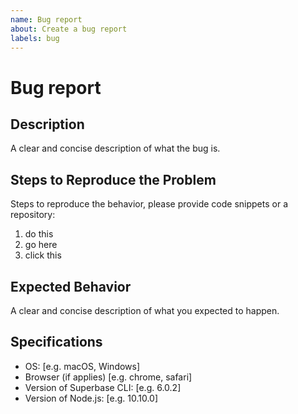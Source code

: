 ```yaml
---
name: Bug report
about: Create a bug report
labels: bug
---
```


# Bug report

## Description

A clear and concise description of what the bug is.


## Steps to Reproduce the Problem
Steps to reproduce the behavior, please provide code snippets or a repository:

  1. do this
  1. go here
  1. click this


## Expected Behavior
A clear and concise description of what you expected to happen.

## Specifications

- OS: [e.g. macOS, Windows]
- Browser (if applies) [e.g. chrome, safari]
- Version of Superbase CLI: [e.g. 6.0.2]
- Version of Node.js: [e.g. 10.10.0]
